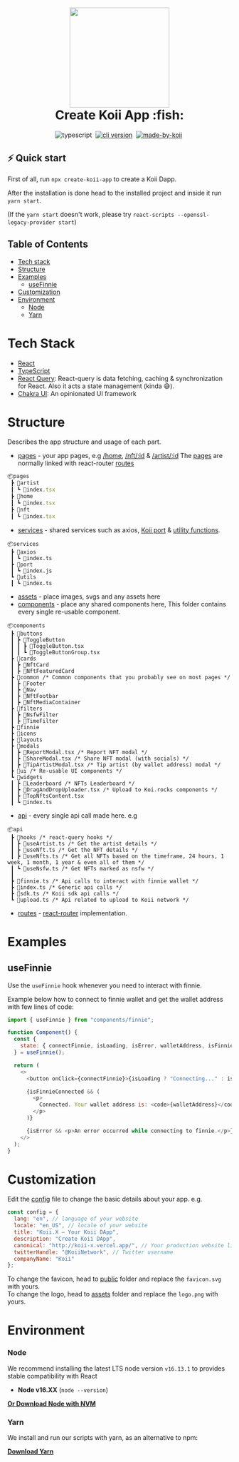 <!-- language-all: javascript -->

<h1 align="center">
  <img src="https://raw.githubusercontent.com/koii-network/koii.X/main/.github/images/koii_logo.svg" width="224px"/><br/>
  Create Koii App :fish:
</h1>
<p align="center">
  <img src="https://img.shields.io/badge/TypeScript-007ACC?style=flat&logo=typescript&logoColor=white" alt="typescript" />&nbsp;
   <a href="https://discord.gg/koii" target="_blank"><img src="https://img.shields.io/badge/Discord-7289DA?style=flat&logo=discord&logoColor=white" alt="cli version" /></a>&nbsp;
   <a href="http://koii.network/" target="_blank"> <img src="https://img.shields.io/badge/made%20by-koii-blue" alt="made-by-koii" /></a>&nbsp;
</p>

## ⚡️ Quick start

First of all, run `npx create-koii-app` to create a Koii Dapp.

After the installation is done head to the installed project and inside it run `yarn start`.

(If the `yarn start` doesn't work, please try `react-scripts --openssl-legacy-provider start`)

## Table of Contents

- [Tech stack](#tech-stack)
- [Structure](#structure)
- [Examples](#examples)
  - [useFinnie](#useFinnie)
- [Customization](#customization)
- [Environment](#environment)
  - [Node](#node)
  - [Yarn](#yarn)

# Tech Stack

- [React](https://reactjs.org/)
- [TypeScript](https://www.typescriptlang.org/)
- [React Query](https://www.typescriptlang.org/): React-query is data fetching, caching & synchronization for React. Also it acts a state management (kinda :sweat_smile:).
- [Chakra UI](https://chakra-ui.com/): An opinionated UI framework

# Structure

Describes the app structure and usage of each part.

- [pages](./src/pages) - your app pages, e.g [/home](https://koii-x.vercel.app/), [/nft/:id](https://koii-x.vercel.app/nft/8nS--L8xnFBIA1f1hiS71iCAmyBEeEz-cpqYiDVjMvI) & [/artist/:id](https://koii-x.vercel.app/artist/CfvJqETL1hpeSAfc6cXx-vexXxCso7nq7Xya76tDzXE) The [pages](./src/pages/) are normally linked with react-router [routes](./src/routes/index.tsx)

```javascript
📦pages
 ┣ 📂artist
 ┃ ┗ 📜index.tsx
 ┣ 📂home
 ┃ ┗ 📜index.tsx
 ┣ 📂nft
 ┃ ┗ 📜index.tsx
```

- [services](./src/services) - shared services such as axios, [Koii port](https://www.npmjs.com/package/@_koi/port) & [utility functions](./src/services/utils/index.ts).

```
📦services
 ┣ 📂axios
 ┃ ┗ 📜index.ts
 ┣ 📂port
 ┃ ┗ 📜index.js
 ┗ 📂utils
 ┃ ┗ 📜index.ts
```

- [assets](./src/assets) - place images, svgs and any assets here
- [components](./src/components) - place any shared components here, This folder contains every single re-usable component.

```
📦components
 ┣ 📂buttons
 ┃ ┣ 📂ToggleButton
 ┃ ┃ ┣ 📜ToggleButton.tsx
 ┃ ┃ ┗ 📜ToggleButtonGroup.tsx
 ┣ 📂cards
 ┃ ┣ 📂NftCard
 ┃ ┣ 📂NftFeaturedCard
 ┣ 📂common /* Common components that you probably see on most pages */
 ┃ ┣ 📂Footer
 ┃ ┣ 📂Nav
 ┃ ┣ 📂NftFootbar
 ┃ ┣ 📂NftMediaContainer
 ┣ 📂filters
 ┃ ┣ 📂NsfwFilter
 ┃ ┣ 📂TimeFilter
 ┣ 📂finnie
 ┣ 📂icons
 ┣ 📂layouts
 ┣ 📂modals
 ┃ ┣ 📜ReportModal.tsx /* Report NFT modal */
 ┃ ┣ 📜ShareModal.tsx /* Share NFT modal (with socials) */
 ┃ ┣ 📜TipArtistModal.tsx /* Tip artist (by wallet address) modal */
 ┣ 📂ui /* Re-usable UI components */
 ┗ 📂widgets
 ┃ ┣ 📂Leaderboard /* NFTs Leaderboard */
 ┃ ┣ 📜DragAndDropUploader.tsx /* Upload to Koi.rocks components */
 ┃ ┣ 📜TopNftsContent.tsx
 ┃ ┗ 📜index.ts
```

- [api](./src/api) - every single api call made here. e.g

```
📦api
 ┣ 📂hooks /* react-query hooks */
 ┃ ┣ 📜useArtist.ts /* Get the artist details */
 ┃ ┣ 📜useNft.ts /* Get the NFT details */
 ┃ ┣ 📜useNfts.ts /* Get all NFTs based on the timeframe, 24 hours, 1 week, 1 month, 1 year & even all of them */
 ┃ ┗ 📜useNsfw.ts /* Get NFTs marked as nsfw */
 ┃
 ┣ 📜finnie.ts /* Api calls to interact with finnie wallet */
 ┣ 📜index.ts /* Generic api calls */
 ┣ 📜sdk.ts /* Koii sdk api calls */
 ┗ 📜upload.ts /* Api related to upload to Koii network */
```

- [routes](./src/routes/index.tsx) - [react-router](https://reactrouter.com/web/guides/quick-start) implementation.

# Examples

## useFinnie

Use the `useFinnie` hook whenever you need to interact with finnie.

Example below how to connect to finnie wallet and get the wallet address with few lines of code:

```javascript
import { useFinnie } from "components/finnie";

function Component() {
  const {
    state: { connectFinnie, isLoading, isError, walletAddress, isFinnieConnected }
  } = useFinnie();

  return (
    <>
      <button onClick={connectFinnie}>{isLoading ? "Connecting..." : isFinnieConnected ? "Connected ✓" : "Connect to finnie"}</button>

      {isFinnieConnected && (
        <p>
          Connected. Your wallet address is: <code>{walletAddress}</code>
        </p>
      )}

      {isError && <p>An error occurred while connecting to finnie.</p>}
    </>
  );
}
```

# Customization
Edit the [config](./src/config) file to change the basic details about your app.
e.g.
```javascript
const config = {
  lang: "en", // language of your website
  locale: "en_US", // locale of your website
  title: "Koii.X — Your Koii DApp",
  description: "Create Koii DApp",
  canonical: "http://koii-x.vercel.app/", // Your production website link
  twitterHandle: "@KoiiNetwork", // Twitter username
  companyName: "Koii"
};
```

To change the favicon, head to [public](./public) folder and replace the `favicon.svg` with yours.\
To change the logo, head to [assets](./src/assets) folder and replace the `logo.png` with yours.


# Environment

### Node

We recommend installing the latest LTS node version `v16.13.1` to provides stable compatibility with React

- **Node v16.XX** (`node --version`)

**[Or Download Node with NVM](https://github.com/nvm-sh/nvm#usage)**

### Yarn

We install and run our scripts with yarn, as an alternative to npm:

**[Download Yarn](https://yarnpkg.com/lang/en/docs/install/)**
